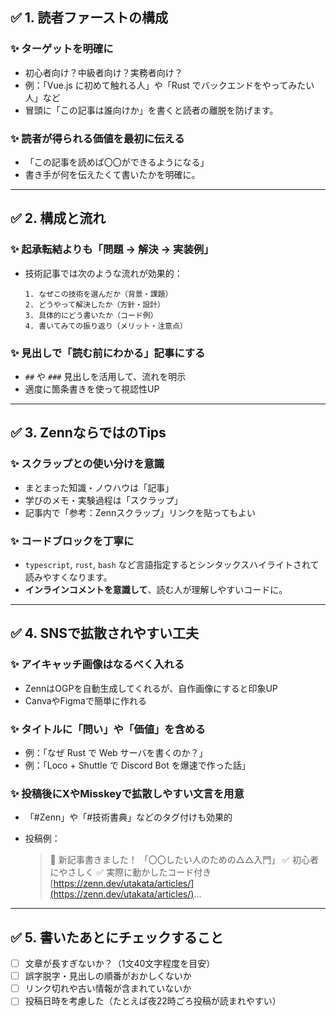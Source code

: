 ## ✅ 1. 読者ファーストの構成

### ✨ **ターゲットを明確に**

* 初心者向け？中級者向け？実務者向け？
* 例：「Vue.js に初めて触れる人」や「Rust でバックエンドをやってみたい人」など
* 冒頭に「この記事は誰向けか」を書くと読者の離脱を防げます。

### ✨ **読者が得られる価値を最初に伝える**

* 「この記事を読めば〇〇ができるようになる」
* 書き手が何を伝えたくて書いたかを明確に。

---

## ✅ 2. 構成と流れ

### ✨ **起承転結よりも「問題 → 解決 → 実装例」**

* 技術記事では次のような流れが効果的：

  ```
  1. なぜこの技術を選んだか（背景・課題）
  2. どうやって解決したか（方針・設計）
  3. 具体的にどう書いたか（コード例）
  4. 書いてみての振り返り（メリット・注意点）
  ```

### ✨ **見出しで「読む前にわかる」記事にする**

* `##` や `###` 見出しを活用して、流れを明示
* 適度に箇条書きを使って視認性UP

---

## ✅ 3. ZennならではのTips

### ✨ **スクラップとの使い分けを意識**

* まとまった知識・ノウハウは「記事」
* 学びのメモ・実験過程は「スクラップ」
* 記事内で「参考：Zennスクラップ」リンクを貼ってもよい

### ✨ **コードブロックを丁寧に**

* `typescript`, `rust`, `bash` など言語指定するとシンタックスハイライトされて読みやすくなります。
* **インラインコメントを意識して**、読む人が理解しやすいコードに。

---

## ✅ 4. SNSで拡散されやすい工夫

### ✨ **アイキャッチ画像はなるべく入れる**

* ZennはOGPを自動生成してくれるが、自作画像にすると印象UP
* CanvaやFigmaで簡単に作れる

### ✨ **タイトルに「問い」や「価値」を含める**

* 例：「なぜ Rust で Web サーバを書くのか？」
* 例：「Loco + Shuttle で Discord Bot を爆速で作った話」

### ✨ **投稿後にXやMisskeyで拡散しやすい文言を用意**

* 「#Zenn」や「#技術書典」などのタグ付けも効果的
* 投稿例：

  > 📝 新記事書きました！
  > 「〇〇したい人のための△△入門」
  > ✅ 初心者にやさしく
  > ✅ 実際に動かしたコード付き
  > [https://zenn.dev/utakata/articles/](https://zenn.dev/utakata/articles/)...

---

## ✅ 5. 書いたあとにチェックすること

* [ ] 文章が長すぎないか？（1文40文字程度を目安）
* [ ] 誤字脱字・見出しの順番がおかしくないか
* [ ] リンク切れや古い情報が含まれていないか
* [ ] 投稿日時を考慮した（たとえば夜22時ごろ投稿が読まれやすい）
